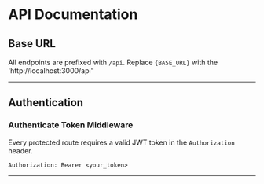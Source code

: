 # API Documentation

## Base URL
All endpoints are prefixed with `/api`. Replace `{BASE_URL}` with the 'http://localhost:3000/api' 

---

## Authentication
### Authenticate Token Middleware
Every protected route requires a valid JWT token in the `Authorization` header.

```http
Authorization: Bearer <your_token>
```

---